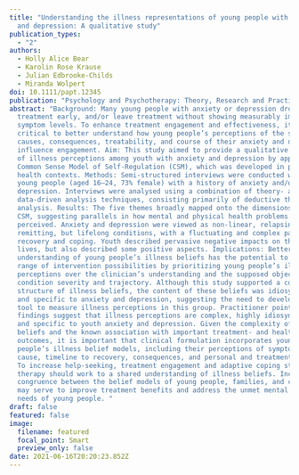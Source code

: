 ```yaml
---
title: "Understanding the illness representations of young people with anxiety
  and depression: A qualitative study"
publication_types:
  - "2"
authors:
  - Holly Alice Bear
  - Karolin Rose Krause
  - Julian Edbrooke-Childs
  - Miranda Wolpert
doi: 10.1111/papt.12345
publication: "Psychology and Psychotherapy: Theory, Research and Practice"
abstract: "Background: Many young people with anxiety or depression drop out of
  treatment early, and/or leave treatment without showing measurably improved
  symptom levels. To enhance treatment engagement and effectiveness, it is
  critical to better understand how young people’s perceptions of the symptoms,
  causes, consequences, treatability, and course of their anxiety and depression
  influence engagement. Aim: This study aimed to provide a qualitative account
  of illness perceptions among youth with anxiety and depression by applying the
  Common Sense Model of Self-Regulation (CSM), which was developed in physical
  health contexts. Methods: Semi-structured interviews were conducted with 26
  young people (aged 16–24, 73% female) with a history of anxiety and/or
  depression. Interviews were analysed using a combination of theory- and
  data-driven analysis techniques, consisting primarily of deductive thematic
  analysis. Results: The five themes broadly mapped onto the dimensions of the
  CSM, suggesting parallels in how mental and physical health problems are
  perceived. Anxiety and depression were viewed as non-linear, relapsing and
  remitting, but lifelong conditions, with a fluctuating and complex path to
  recovery and coping. Youth described pervasive negative impacts on their
  lives, but also described some positive aspects. Implications: Better
  understanding of young people’s illness beliefs has the potential to open a
  range of intervention possibilities by prioritizing young people’s illness
  perceptions over the clinician’s understanding and the supposed objective
  condition severity and trajectory. Although this study supported a common
  structure of illness beliefs, the content of these beliefs was idiosyncratic
  and specific to anxiety and depression, suggesting the need to develop a valid
  tool to measure illness perceptions in this group. Practitioner points: Our
  findings suggest that illness perceptions are complex, highly idiosyncratic,
  and specific to youth anxiety and depression. Given the complexity of these
  beliefs and the known association with important treatment- and health-related
  outcomes, it is important that clinical formulation incorporates young
  people’s illness belief models, including their perceptions of symptoms,
  cause, timeline to recovery, consequences, and personal and treatment control.
  To increase help-seeking, treatment engagement and adaptive coping strategies,
  therapy should work to a shared understanding of illness beliefs. Increasing
  congruence between the belief models of young people, families, and clinicians
  may serve to improve treatment benefits and address the unmet mental health
  needs of young people. "
draft: false
featured: false
image:
  filename: featured
  focal_point: Smart
  preview_only: false
date: 2021-06-16T20:20:23.852Z
---
```

